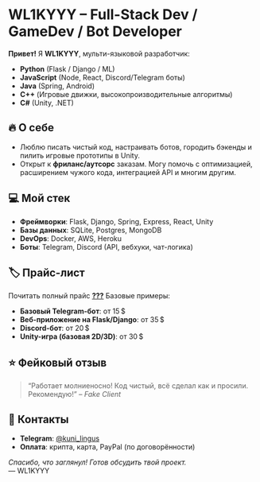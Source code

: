 # WL1KYYY – Full-Stack Dev / GameDev / Bot Developer

**Привет!** Я **WL1KYYY**, мульти-языковой разработчик:

- **Python** (Flask / Django / ML)
- **JavaScript** (Node, React, Discord/Telegram боты)
- **Java** (Spring, Android)
- **C++** (Игровые движки, высокопроизводительные алгоритмы)
- **C#** (Unity, .NET)

## 🔥 О себе
- Люблю писать чистый код, настраивать ботов, городить бэкенды и пилить игровые прототипы в Unity.
- Открыт к **фриланс/аутсорс** заказам. Могу помочь с оптимизацией, расширением чужого кода, интеграцией API и многим другим.

## 💻 Мой стек
- **Фреймворки**: Flask, Django, Spring, Express, React, Unity  
- **Базы данных**: SQLite, Postgres, MongoDB  
- **DevOps**: Docker, AWS, Heroku  
- **Боты**: Telegram, Discord (API, вебхуки, чат-логика)

## 🏷️ Прайс-лист
Почитать полный прайс **[???](#)** 
Базовые примеры:
- **Базовый Telegram-бот**: от 15 $  
- **Веб-приложение на Flask/Django**: от 35 $  
- **Discord-бот**: от 20 $  
- **Unity-игра (базовая 2D/3D)**: от 30 $

## ⭐ Фейковый отзыв
> “Работает молниеносно! Код чистый, всё сделал как и просили. Рекомендую!” – *Fake Client*

## 📩 Контакты
- **Telegram**: [@kuni_lingus](https://t.me/kuni_lingus)
- **Оплата**: крипта, карта, PayPal (по договорённости)

*Спасибо, что заглянул! Готов обсудить твой проект.*  
— WL1KYYY
